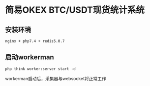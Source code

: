 # 简易OKEX BTC/USDT现货统计系统

## 安装环境  
```
nginx + php7.4 + redis5.0.7
```  
## 启动workerman
```
php think worker:server start -d
```
workerman启动后，采集器与websocket将正常工作  

